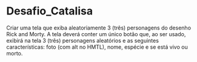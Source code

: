 # Desafio_Catalisa
Criar uma tela que exiba aleatoriamente 3 (três) personagens do desenho Rick and Morty. A tela deverá conter um único botão que, ao ser usado, exibirá na tela 3 (três) personagens aleatórios e as seguintes características: foto (com alt no HMTL), nome, espécie e se está vivo ou morto.
